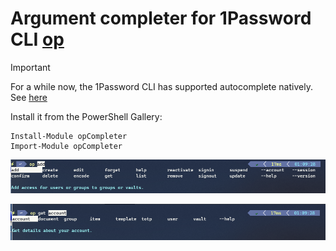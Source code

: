# Argument completer for 1Password CLI [op](https://app-updates.agilebits.com/product_history/CLI)

> [!IMPORTANT]  
> For a while now, the 1Password CLI has supported autocomplete natively. See [here](https://developer.1password.com/docs/cli/reference/commands/completion/#load-shell-completion-information-for-powershell) 

Install it from the PowerShell Gallery:

```pwsh
Install-Module opCompleter
Import-Module opCompleter
```

![op TabComplete](/images/opTabCompletion.png)

![Completion of domains](/images/opGetTabCompletion.png)
